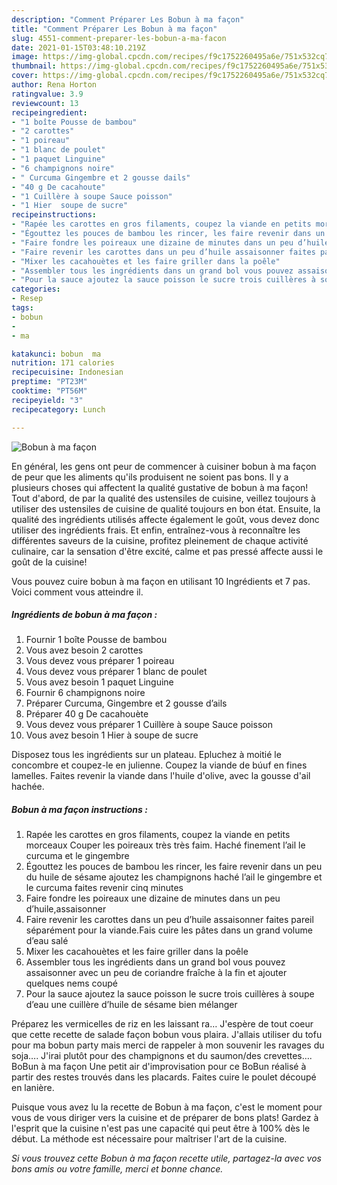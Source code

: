 ```yaml
---
description: "Comment Préparer Les Bobun à ma façon"
title: "Comment Préparer Les Bobun à ma façon"
slug: 4551-comment-preparer-les-bobun-a-ma-facon
date: 2021-01-15T03:48:10.219Z
image: https://img-global.cpcdn.com/recipes/f9c1752260495a6e/751x532cq70/bobun-a-ma-facon-photo-principale-de-la-recette.jpg
thumbnail: https://img-global.cpcdn.com/recipes/f9c1752260495a6e/751x532cq70/bobun-a-ma-facon-photo-principale-de-la-recette.jpg
cover: https://img-global.cpcdn.com/recipes/f9c1752260495a6e/751x532cq70/bobun-a-ma-facon-photo-principale-de-la-recette.jpg
author: Rena Horton
ratingvalue: 3.9
reviewcount: 13
recipeingredient:
- "1 boîte Pousse de bambou"
- "2 carottes"
- "1 poireau"
- "1 blanc de poulet"
- "1 paquet Linguine"
- "6 champignons noire"
- " Curcuma Gingembre et 2 gousse dails"
- "40 g De cacahoute"
- "1 Cuillère à soupe Sauce poisson"
- "1 Hier  soupe de sucre"
recipeinstructions:
- "Rapée les carottes en gros filaments, coupez la viande en petits morceaux Couper les poireaux très très faim. Haché finement l’ail le curcuma et le gingembre"
- "Égouttez les pouces de bambou les rincer, les faire revenir dans un peu du huile de sésame ajoutez les champignons haché l’ail le gingembre et le curcuma faites revenir cinq minutes"
- "Faire fondre les poireaux une dizaine de minutes dans un peu d’huile,assaisonner"
- "Faire revenir les carottes dans un peu d’huile assaisonner faites pareil séparément pour la viande.Fais cuire les pâtes dans un grand volume d’eau salé"
- "Mixer les cacahouètes et les faire griller dans la poêle"
- "Assembler tous les ingrédients dans un grand bol vous pouvez assaisonner avec un peu de coriandre fraîche à la fin et ajouter quelques nems coupé"
- "Pour la sauce ajoutez la sauce poisson le sucre trois cuillères à soupe d’eau une cuillère d’huile de sésame bien mélanger"
categories:
- Resep
tags:
- bobun
- 
- ma

katakunci: bobun  ma 
nutrition: 171 calories
recipecuisine: Indonesian
preptime: "PT23M"
cooktime: "PT56M"
recipeyield: "3"
recipecategory: Lunch

---
```



![Bobun à ma façon](https://img-global.cpcdn.com/recipes/f9c1752260495a6e/751x532cq70/bobun-a-ma-facon-photo-principale-de-la-recette.jpg)

En général, les gens ont peur de commencer à cuisiner bobun à ma façon de peur que les aliments qu'ils produisent ne soient pas bons. Il y a plusieurs choses qui affectent la qualité gustative de bobun à ma façon! Tout d'abord, de par la qualité des ustensiles de cuisine, veillez toujours à utiliser des ustensiles de cuisine de qualité toujours en bon état. Ensuite, la qualité des ingrédients utilisés affecte également le goût, vous devez donc utiliser des ingrédients frais. Et enfin, entraînez-vous à reconnaître les différentes saveurs de la cuisine, profitez pleinement de chaque activité culinaire, car la sensation d'être excité, calme et pas pressé affecte aussi le goût de la cuisine!

<!--inarticleads1-->

Vous pouvez cuire bobun à ma façon en utilisant 10 Ingrédients et 7 pas. Voici comment vous atteindre il.

##### Ingrédients de bobun à ma façon :

1. Fournir 1 boîte Pousse de bambou
1. Vous avez besoin 2 carottes
1. Vous devez vous préparer 1 poireau
1. Vous devez vous préparer 1 blanc de poulet
1. Vous avez besoin 1 paquet Linguine
1. Fournir 6 champignons noire
1. Préparer  Curcuma, Gingembre et 2 gousse d’ails
1. Préparer 40 g De cacahouète
1. Vous devez vous préparer 1 Cuillère à soupe Sauce poisson
1. Vous avez besoin 1 Hier à soupe de sucre


Disposez tous les ingrédients sur un plateau. Epluchez à moitié le concombre et coupez-le en julienne. Coupez la viande de búuf en fines lamelles. Faites revenir la viande dans l&#39;huile d&#39;olive, avec la gousse d&#39;ail hachée. 

<!--inarticleads2-->

##### Bobun à ma façon instructions :

1. Rapée les carottes en gros filaments, coupez la viande en petits morceaux Couper les poireaux très très faim. Haché finement l’ail le curcuma et le gingembre
1. Égouttez les pouces de bambou les rincer, les faire revenir dans un peu du huile de sésame ajoutez les champignons haché l’ail le gingembre et le curcuma faites revenir cinq minutes
1. Faire fondre les poireaux une dizaine de minutes dans un peu d’huile,assaisonner
1. Faire revenir les carottes dans un peu d’huile assaisonner faites pareil séparément pour la viande.Fais cuire les pâtes dans un grand volume d’eau salé
1. Mixer les cacahouètes et les faire griller dans la poêle
1. Assembler tous les ingrédients dans un grand bol vous pouvez assaisonner avec un peu de coriandre fraîche à la fin et ajouter quelques nems coupé
1. Pour la sauce ajoutez la sauce poisson le sucre trois cuillères à soupe d’eau une cuillère d’huile de sésame bien mélanger


Préparez les vermicelles de riz en les laissant ra… J&#39;espère de tout coeur que cette recette de salade façon bobun vous plaira. J&#39;allais utiliser du tofu pour ma bobun party mais merci de rappeler à mon souvenir les ravages du soja…. J&#39;irai plutôt pour des champignons et du saumon/des crevettes…. BoBun à ma façon Une petit air d&#39;improvisation pour ce BoBun réalisé à partir des restes trouvés dans les placards. Faites cuire le poulet découpé en lanière. 

<!--inarticleads1-->

<p>
Puisque vous avez lu la recette de Bobun à ma façon, c'est le moment pour vous de vous diriger vers la cuisine et de préparer de bons plats! Gardez à l'esprit que la cuisine n'est pas une capacité qui peut être à 100% dès le début. La méthode est nécessaire pour maîtriser l'art de la cuisine.
</p>

<p>
<i>Si vous trouvez cette Bobun à ma façon recette utile, partagez-la avec vos bons amis ou votre famille, merci et bonne chance.</i>
</p>
